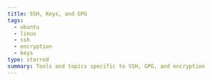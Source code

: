 ```yaml
---
title: SSH, Keys, and GPG
tags:
  - ubuntu
  - linux
  - ssh
  - encryption
  - keys
type: starred
summary: Tools and topics specific to SSH, GPG, and encryption
---
```


